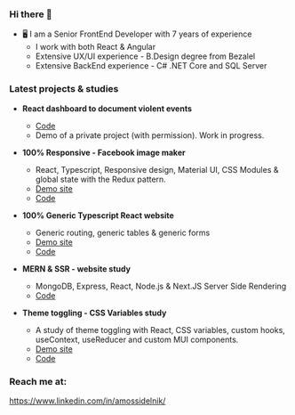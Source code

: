 ### Hi there 👋

- 🖥️ I am a Senior FrontEnd Developer with 7 years of experience
  - I work with both React & Angular
  - Extensive UX/UI experience - B.Design degree from Bezalel
  - Extensive BackEnd experience - C# .NET Core and SQL Server
  
### Latest projects & studies
- **React dashboard to document violent events**
  - [Code](https://github.com/asidelnik/document-violence-dashboard)
  - Demo of a private project (with permission). Work in progress.

- **100% Responsive - Facebook image maker**
  - React, Typescript, Responsive design, Material UI, CSS Modules & global state with the Redux pattern.
  - [Demo site](https://asidelnik.github.io/support-israel)
  - [Code](https://github.com/asidelnik/support-israel)

- **100% Generic Typescript React website**
  - Generic routing, generic tables & generic forms
  - [Demo site](https://asidelnik.github.io/react-typescript-generics/#/databases/items)
  - [Code](https://github.com/asidelnik/react-typescript-generics)

- **MERN & SSR - website study**
  - MongoDB, Express, React, Node.js & Next.JS Server Side Rendering
  - [Code](https://github.com/asidelnik/mern-ssr)

- **Theme toggling - CSS Variables study**
  - A study of theme toggling with React, CSS variables, custom hooks, useContext, useReducer and custom MUI components.
  - [Demo site](https://asidelnik.github.io/theme-toggling--css-variables/)
  - [Code](https://github.com/asidelnik/theme-toggling--css-variables)
   
### Reach me at:
https://www.linkedin.com/in/amossidelnik/
